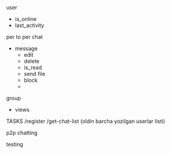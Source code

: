 user
- is_online
- last_activity

per to per chat
- message
    - edit
    - delete
    - is_read
    - send file
    - block
    - 
group
- views


TASKS
/register
/get-chat-list (oldin barcha yozilgan userlar listi)

p2p chatting


testing
